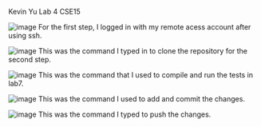 Kevin Yu
Lab 4
CSE15

![image](https://user-images.githubusercontent.com/122575342/221780976-f6f948ef-d3b5-44e5-bbcb-f220ae51ea8e.png)
For the first step, I logged in with my remote acess account after using ssh.

![image](https://user-images.githubusercontent.com/122575342/221782003-9facd5f3-e6bb-424f-badf-75336ae7a927.png)
This was the command I typed in to clone the repository for the second step.

![image](https://user-images.githubusercontent.com/122575342/221782461-f3d39b92-b851-4ec4-8d86-ba3178decfcb.png)
This was the command that I used to compile and run the tests in lab7.

![image](https://user-images.githubusercontent.com/122575342/221782843-241160db-d312-4cdd-9f75-9afd96f75569.png)
This was the command I used to add and commit the changes.

![image](https://user-images.githubusercontent.com/122575342/221783187-1119bd98-3d83-466c-b497-64b2f1e9618f.png)
This was the command I typed to push the changes.
